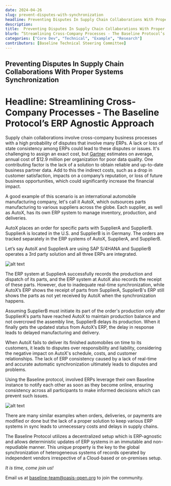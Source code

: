 ```yaml
---
date: 2024-04-26
slug: prevent-disputes-with-synchronization
headline: Preventing Disputes In Supply Chain Collaborations With Proper Systems Synchronization
description:
title:  Preventing Disputes In Supply Chain Collaborations With Proper Systems Synchronization
blurb: “Streamlining Cross-Company Processes - The Baseline Protocol’s ERP Agnostic Approach”
categories: ["Core Dev", "Technical", "Example", "Research"]
contributors: [Baseline Technical Steering Committee]
---
```


## Preventing Disputes In Supply Chain Collaborations With Proper Systems Synchronization

# Headline: Streamlining Cross-Company Processes - The Baseline Protocol’s ERP Agnostic Approach

Supply chain collaborations involve cross-company business processes with a high probability of disputes that involve many ERPs. A lack or loss of state consistency among ERPs could lead to these disputes or issues. It's challenging to assign an exact cost, but [Gartner](https://www.gartner.com/smarterwithgartner/how-to-improve-your-data-quality) estimates on average, annual cost of $12.9 million per organization for poor data quality. One contributing factor is the lack of a solution to obtain reliable and up-to-date business partner data. Add to this the indirect costs, such as a drop in customer satisfaction, impacts on a company’s reputation, or loss of future business opportunities, which could significantly increase the financial impact.

A good example of this scenario is an international automobile manufacturing company, let's call it AutoX, which outsources parts manufacturing to various suppliers across the globe. Each supplier, as well as AutoX, has its own ERP system to manage inventory, production, and deliveries.

AutoX places an order for specific parts with SupplierA and SupplierB. SupplierA is located in the U.S. and SupplierB is in Germany. The orders are tracked separately in the ERP systems of AutoX, SupplierA, and SupplierB.

Let’s say AutoX and SupplierA are using SAP S/4HANA and SupplierB operates a 3rd party solution and all three ERPs are integrated.

<img src="/blog/images/prevent-disputes-with-synchronization/image1.png" alt="alt text" >

The ERP system at SupplierA successfully records the production and dispatch of its parts, and the ERP system at AutoX also records the receipt of these parts. However, due to inadequate real-time synchronization, while AutoX’s ERP shows the receipt of parts from SupplierA, SupplierB's ERP still shows the parts as not yet received by AutoX when the synchronization happens.

Assuming SupplierB must initiate its part of the order's production only after SupplierA's parts have reached AutoX to maintain production balance and not overcrowd the assembly line, SupplierB delays its production. When it finally gets the updated status from AutoX’s ERP, the delay in response leads to delayed manufacturing and delivery.

When AutoX fails to deliver its finished automobiles on time to its customers, it leads to disputes over responsibility and liability, considering the negative impact on AutoX's schedule, costs, and customer relationships. The lack of ERP consistency caused by a lack of real-time and accurate automatic synchronization ultimately leads to disputes and problems.

Using the Baseline protocol, involved ERPs leverage their own Baseline instance to notify each other as soon as they become online, ensuring consistency across all participants to make informed decisions which can prevent such issues.

<img src="/blog/images/prevent-disputes-with-synchronization/image2.png" alt="alt text" >

There are many similar examples when orders, deliveries, or payments are modified or done but the lack of a proper solution to keep various ERP systems in sync leads to unnecessary costs and delays in supply chains.

The Baseline Protocol utilizes a decentralized setup which is ERP-agnostic and allows deterministic updates of ERP systems in an immutable and non-repudiable manner. This unique property is the key to the global synchronization of heterogeneous systems of records operated by independent vendors irrespective of a Cloud-based or on-premises setup.

*It is time, come join us!*

Email us at [baseline-team@oasis-open.org](mailto:baseline-team@oasis-open.org) to join the community.
